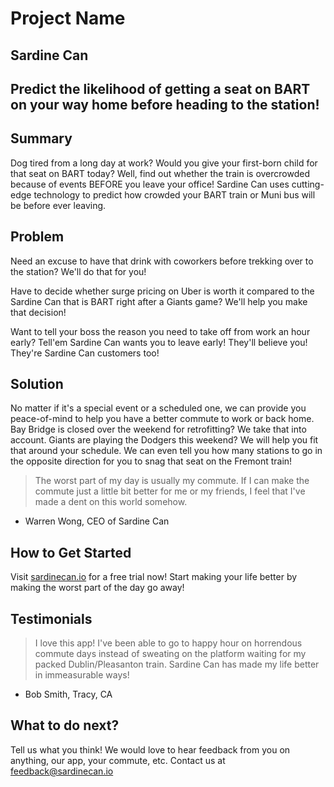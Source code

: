 # Project Name #

<!-- 
> This material was originally posted [here](http://www.quora.com/What-is-Amazons-approach-to-product-development-and-product-management). It is reproduced here for posterities sake.

There is an approach called "working backwards" that is widely used at Amazon. They work backwards from the customer, rather than starting with an idea for a product and trying to bolt customers onto it. While working backwards can be applied to any specific product decision, using this approach is especially important when developing new products or features.

For new initiatives a product manager typically starts by writing an internal press release announcing the finished product. The target audience for the press release is the new/updated product's customers, which can be retail customers or internal users of a tool or technology. Internal press releases are centered around the customer problem, how current solutions (internal or external) fail, and how the new product will blow away existing solutions.

If the benefits listed don't sound very interesting or exciting to customers, then perhaps they're not (and shouldn't be built). Instead, the product manager should keep iterating on the press release until they've come up with benefits that actually sound like benefits. Iterating on a press release is a lot less expensive than iterating on the product itself (and quicker!).

If the press release is more than a page and a half, it is probably too long. Keep it simple. 3-4 sentences for most paragraphs. Cut out the fat. Don't make it into a spec. You can accompany the press release with a FAQ that answers all of the other business or execution questions so the press release can stay focused on what the customer gets. My rule of thumb is that if the press release is hard to write, then the product is probably going to suck. Keep working at it until the outline for each paragraph flows. 

Oh, and I also like to write press-releases in what I call "Oprah-speak" for mainstream consumer products. Imagine you're sitting on Oprah's couch and have just explained the product to her, and then you listen as she explains it to her audience. That's "Oprah-speak", not "Geek-speak".

Once the project moves into development, the press release can be used as a touchstone; a guiding light. The product team can ask themselves, "Are we building what is in the press release?" If they find they're spending time building things that aren't in the press release (overbuilding), they need to ask themselves why. This keeps product development focused on achieving the customer benefits and not building extraneous stuff that takes longer to build, takes resources to maintain, and doesn't provide real customer benefit (at least not enough to warrant inclusion in the press release).
 -->
 
## Sardine Can ##

## Predict the likelihood of getting a seat on BART on your way home before heading to the station! ##

## Summary ##
Dog tired from a long day at work? Would you give your first-born child for that seat on BART today? Well, find out whether the train is overcrowded because of events BEFORE you leave your office! Sardine Can uses cutting-edge technology to predict how crowded your BART train or Muni bus will be before ever leaving.

## Problem ##
Need an excuse to have that drink with coworkers before trekking over to the station? We'll do that for you!

Have to decide whether surge pricing on Uber is worth it compared to the Sardine Can that is BART right after a Giants game? We'll help you make that decision!

Want to tell your boss the reason you need to take off from work an hour early? Tell'em Sardine Can wants you to leave early! They'll believe you! They're Sardine Can customers too!

## Solution ##
No matter if it's a special event or a scheduled one, we can provide you peace-of-mind to help you have a better commute to work or back home. Bay Bridge is closed over the weekend for retrofitting? We take that into account. Giants are playing the Dodgers this weekend? We will help you fit that around your schedule. We can even tell you how many stations to go in the opposite direction for you to snag that seat on the Fremont train!

  > The worst part of my day is usually my commute. If I can make the commute just a little bit better for me or my friends, I feel that I've made a dent on this world somehow.
  - Warren Wong, CEO of Sardine Can

## How to Get Started ##
Visit [sardinecan.io]() for a free trial now! Start making your life better by making the worst part of the day go away!

## Testimonials ##
  > I love this app! I've been able to go to happy hour on horrendous commute days instead of sweating on the platform waiting for my packed Dublin/Pleasanton train. Sardine Can has made my life better in immeasurable ways!
  - Bob Smith, Tracy, CA

## What to do next? ##
Tell us what you think! We would love to hear feedback from you on anything, our app, your commute, etc. Contact us at [feedback@sardinecan.io]()
